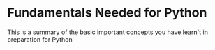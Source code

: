 # Fundamentals Needed for Python 
 This is a summary of the basic important concepts you have learn't in preparation for Python
